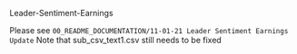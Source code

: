 Leader-Sentiment-Earnings


Please see `00_README_DOCUMENTATION/11-01-21 Leader Sentiment Earnings Update`
Note that sub_csv_text1.csv still needs to be fixed